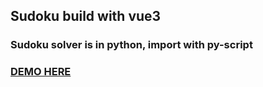 ## Sudoku build with vue3
### Sudoku solver is in python, import with py-script
### [DEMO HERE](https://sudoku-vue3.vercel.app/)
